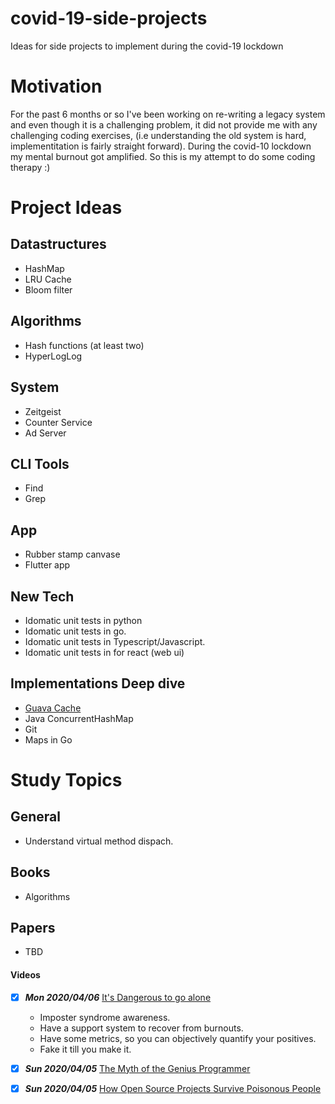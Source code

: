 # covid-19-side-projects
Ideas for side projects to implement during the covid-19 lockdown

# Motivation
For the past 6 months or so I've been working on re-writing a legacy system and even though it is a challenging problem, it did not provide me with any challenging coding exercises, (i.e understanding the old system is hard, implementitation is fairly straight forward). During the covid-10 lockdown my mental burnout got amplified. So this is my attempt to do some coding therapy :)

# Project Ideas 
## Datastructures
- HashMap
- LRU Cache
- Bloom filter

## Algorithms
- Hash functions (at least two)
- HyperLogLog

## System
- Zeitgeist
- Counter Service
- Ad Server

## CLI Tools
- Find
- Grep

## App
- Rubber stamp canvase
- Flutter app

## New Tech
- Idomatic unit tests in python
- Idomatic unit tests in go.
- Idomatic unit tests in Typescript/Javascript.
- Idomatic unit tests in for react (web ui)

## Implementations Deep dive
- [Guava Cache](https://github.com/google/guava/tree/master/guava/src/com/google/common/cache)
- Java ConcurrentHashMap
- Git
- Maps in Go

# Study Topics

## General
- Understand virtual method dispach.

## Books
- Algorithms

## Papers
- TBD

#### Videos
- [x] ***Mon 2020/04/06*** [It's Dangerous to go alone](https://www.youtube.com/watch?v=1i8ylq4j_EY) 
  - Imposter syndrome awareness.
  - Have a support system to recover from burnouts.
  - Have some metrics, so you can objectively quantify your positives.
  - Fake it till you make it.

- [x] ***Sun 2020/04/05*** [The Myth of the Genius Programmer](https://www.youtube.com/watch?v=0SARbwvhupQ)
- [x] ***Sun 2020/04/05*** [How Open Source Projects Survive Poisonous People](https://www.youtube.com/watch?v=ZSFDm3UYkeE)
 
